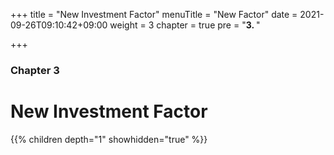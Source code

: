 +++
title = "New Investment Factor"
menuTitle = "New Factor"
date = 2021-09-26T09:10:42+09:00
weight = 3
chapter = true
pre = "<b>3. </b>"

+++

### Chapter 3

# New Investment Factor



{{% children depth="1" showhidden="true" %}}
